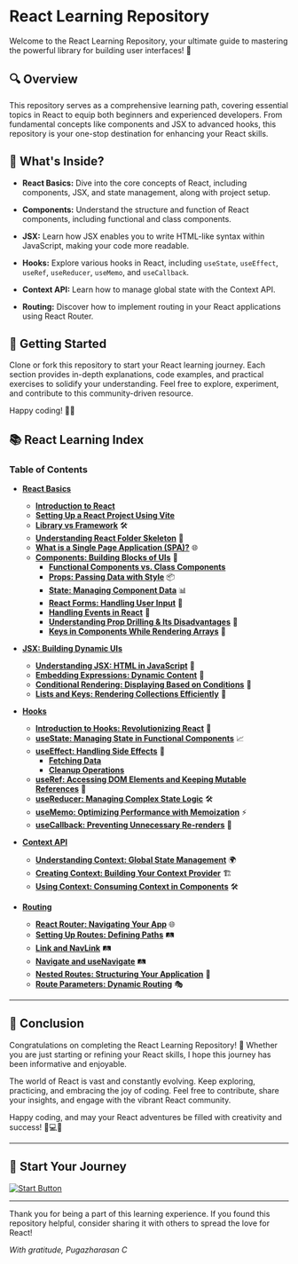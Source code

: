 # React Learning Repository

Welcome to the React Learning Repository, your ultimate guide to mastering the powerful library for building user interfaces! 🚀

## 🔍 Overview
This repository serves as a comprehensive learning path, covering essential topics in React to equip both beginners and experienced developers. From fundamental concepts like components and JSX to advanced hooks, this repository is your one-stop destination for enhancing your React skills.

## 🧭 What's Inside?
- **React Basics:** Dive into the core concepts of React, including components, JSX, and state management, along with project setup.

- **Components:** Understand the structure and function of React components, including functional and class components.

- **JSX:** Learn how JSX enables you to write HTML-like syntax within JavaScript, making your code more readable.

- **Hooks:** Explore various hooks in React, including `useState`, `useEffect`, `useRef`, `useReducer`, `useMemo`, and `useCallback`.

- **Context API:** Learn how to manage global state with the Context API.

- **Routing:** Discover how to implement routing in your React applications using React Router.

## 🚀 Getting Started
Clone or fork this repository to start your React learning journey. Each section provides in-depth explanations, code examples, and practical exercises to solidify your understanding. Feel free to explore, experiment, and contribute to this community-driven resource.

Happy coding! 🌈✨

## 📚 React Learning Index
### Table of Contents
- **[React Basics](./react-basics/README.md)**
  - **[Introduction to React](./react-basics/introduction-to-react.md)**
  - **[Setting Up a React Project Using Vite](./react-basics/setting-up-react-vite.md)**
  - **[Library vs Framework](./react-basics/additional/library-vs-framework.md)** 🛠️
  - **[Understanding React Folder Skeleton](./react-basics/additional/react-folder-skeleton.md)** 📁
  - **[What is a Single Page Application (SPA)?](./react-basics/additional/single-page-application.md)** 🌐
  - **[Components: Building Blocks of UIs](./react-basics/components/README.md)** 🧩
    - **[Functional Components vs. Class Components](./react-basics/components/functional-vs-class-components.md)**
    - **[Props: Passing Data with Style](./react-basics/components/props.md)** 📦
    - **[State: Managing Component Data](./react-basics/components/state.md)** 📊
    - **[React Forms: Handling User Input](./react-basics/components/react-forms.md)** 📝
    - **[Handling Events in React](./react-basics/components/handling-events.md)** 🎉
    - **[Understanding Prop Drilling & Its Disadvantages](./react-basics/components/prop-drilling.md)** 🚦
    - **[Keys in Components While Rendering Arrays](<./react-basics/components/REMOVED - keys-in-components.md>)** 🔑

- **[JSX: Building Dynamic UIs](./JSX/README.md)**
  - **[Understanding JSX: HTML in JavaScript](./JSX/understanding-jsx.md)** 📝
  - **[Embedding Expressions: Dynamic Content](./JSX/embedding-expressions.md)** 🔄
  - **[Conditional Rendering: Displaying Based on Conditions](./JSX/conditional-rendering.md)** 🚦
  - **[Lists and Keys: Rendering Collections Efficiently](./JSX/lists-and-keys.md)** 🔑

- **[Hooks](./hooks/README.md)**
  - **[Introduction to Hooks: Revolutionizing React](./hooks/introduction-to-hooks.md)** 🔄
  - **[useState: Managing State in Functional Components](./hooks/useState.md)** 📈
  - **[useEffect: Handling Side Effects](./hooks/useEffect.md)** 🌊
    - **[Fetching Data](./hooks/fetching-data.md)**
    - **[Cleanup Operations](./hooks/cleanup-operations.md)**
  - **[useRef: Accessing DOM Elements and Keeping Mutable References](./hooks/useRef.md)** 🔗
  - **[useReducer: Managing Complex State Logic](./hooks/useReducer.md)** 🛠️
  - **[useMemo: Optimizing Performance with Memoization](./hooks/useMemo.md)** ⚡
  - **[useCallback: Preventing Unnecessary Re-renders](./hooks/useCallback.md)** 🔁

- **[Context API](./context-api/README.md)**
  - **[Understanding Context: Global State Management](./context-api/understanding-context.md)** 🌍
  - **[Creating Context: Building Your Context Provider](./context-api/creating-context.md)** 🏗️
  - **[Using Context: Consuming Context in Components](./context-api/using-context.md)** 🛠️

- **[Routing](./routing/README.md)**
  - **[React Router: Navigating Your App](./routing/react-router.md)** 🌐
  - **[Setting Up Routes: Defining Paths](./routing/setting-up-routes.md)** 🛤️
  - **[Link and NavLink](./routing/link-navlink.md)** 🛤️
  - **[Navigate and useNavigate](./routing/navigate-useNavigate.md)** 🛤️
  - **[Nested Routes: Structuring Your Application](./routing/nested-routes.md)** 📂
  - **[Route Parameters: Dynamic Routing](./routing/route-parameters.md)** 🎭

---

## 🌟 Conclusion
Congratulations on completing the React Learning Repository! 🎉 Whether you are just starting or refining your React skills, I hope this journey has been informative and enjoyable.

The world of React is vast and constantly evolving. Keep exploring, practicing, and embracing the joy of coding. Feel free to contribute, share your insights, and engage with the vibrant React community.

Happy coding, and may your React adventures be filled with creativity and success! 🚀💻✨


---

## 🚀 Start Your Journey

[![Start Button](https://img.shields.io/badge/Start%20Learning%20React-007ACC?style=for-the-badge&logo=react)](./react-basics/README.md)


---

Thank you for being a part of this learning experience. If you found this repository helpful, consider sharing it with others to spread the love for React!

*With gratitude,*
*Pugazharasan C*
